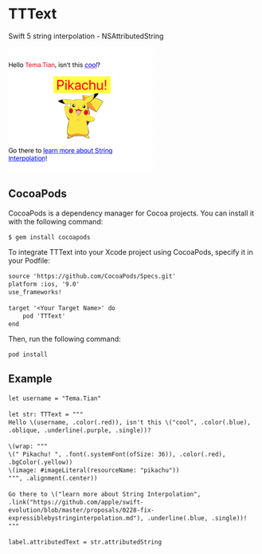 # TTText

Swift 5 string interpolation - NSAttributedString


 ![an image](./Resource/pikachu.png) 


## CocoaPods

CocoaPods is a dependency manager for Cocoa projects. You can install it with the following command:

```
$ gem install cocoapods
```
To integrate TTText into your Xcode project using CocoaPods, specify it in your Podfile:

```
source 'https://github.com/CocoaPods/Specs.git'
platform :ios, '9.0'
use_frameworks!

target '<Your Target Name>' do
    pod 'TTText'
end
```
Then, run the following command:
```
pod install
```

## Example


    let username = "Tema.Tian"
    
    let str: TTText = """
    Hello \(username, .color(.red)), isn't this \("cool", .color(.blue), .oblique, .underline(.purple, .single))?
    
    \(wrap: """
    \(" Pikachu! ", .font(.systemFont(ofSize: 36)), .color(.red), .bgColor(.yellow))
    \(image: #imageLiteral(resourceName: "pikachu"))
    """, .alignment(.center))
    
    Go there to \("learn more about String Interpolation", .link("https://github.com/apple/swift-evolution/blob/master/proposals/0228-fix-expressiblebystringinterpolation.md"), .underline(.blue, .single))!
    """
    
    label.attributedText = str.attributedString
